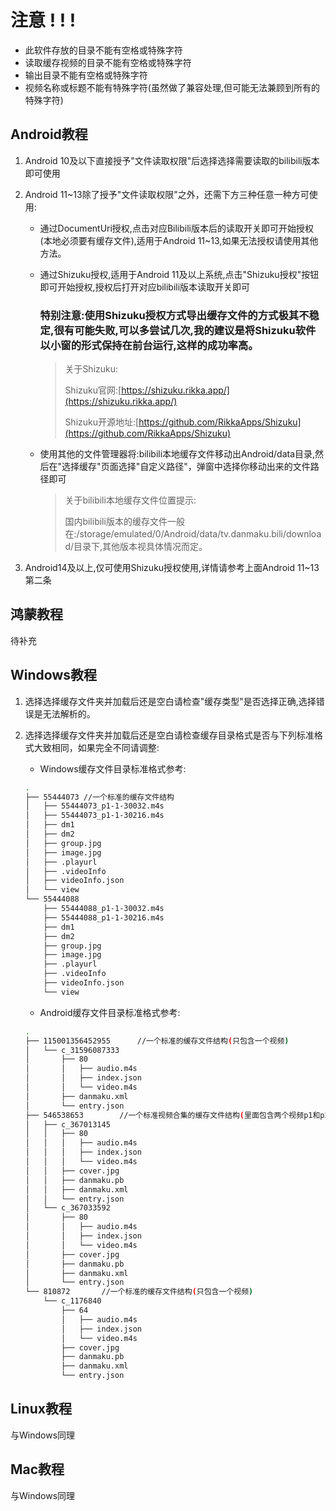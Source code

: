 # 注意 ! ! !

- 此软件存放的目录不能有空格或特殊字符
- 读取缓存视频的目录不能有空格或特殊字符
- 输出目录不能有空格或特殊字符
- 视频名称或标题不能有特殊字符(虽然做了兼容处理,但可能无法兼顾到所有的特殊字符)

## Android教程

1. Android 10及以下直接授予"文件读取权限"后选择选择需要读取的bilibili版本即可使用

2. Android 11~13除了授予"文件读取权限"之外，还需下方三种任意一种方可使用:

   - 通过DocumentUri授权,点击对应Bilibili版本后的读取开关即可开始授权(本地必须要有缓存文件),适用于Android 11~13,如果无法授权请使用其他方法。

   - 通过Shizuku授权,适用于Android 11及以上系统,点击"Shizuku授权"按钮即可开始授权,授权后打开对应bilibili版本读取开关即可
     ### 特别注意:使用Shizuku授权方式导出缓存文件的方式极其不稳定,很有可能失败,可以多尝试几次,我的建议是将Shizuku软件以小窗的形式保持在前台运行,这样的成功率高。
     > 关于Shizuku:
     > 
     > Shizuku官网:[https://shizuku.rikka.app/](https://shizuku.rikka.app/)
     > 
     > Shizuku开源地址:[https://github.com/RikkaApps/Shizuku](https://github.com/RikkaApps/Shizuku)

   - 使用其他的文件管理器将:bilibili本地缓存文件移动出Android/data目录,然后在"选择缓存"页面选择"自定义路径"，弹窗中选择你移动出来的文件路径即可

     > 关于bilibili本地缓存文件位置提示:
     >
     > 国内bilibili版本的缓存文件一般在:/storage/emulated/0/Android/data/tv.danmaku.bili/download/目录下,其他版本视具体情况而定。

3. Android14及以上,仅可使用Shizuku授权使用,详情请参考上面Android 11~13第二条

## 鸿蒙教程
待补充

## Windows教程

1. 选择选择缓存文件夹并加载后还是空白请检查"缓存类型"是否选择正确,选择错误是无法解析的。

2. 选择选择缓存文件夹并加载后还是空白请检查缓存目录格式是否与下列标准格式大致相同，如果完全不同请调整:

   - Windows缓存文件目录标准格式参考:

   ```sh
   .
   ├── 55444073	//一个标准的缓存文件结构
   │   ├── 55444073_p1-1-30032.m4s
   │   ├── 55444073_p1-1-30216.m4s
   │   ├── dm1
   │   ├── dm2
   │   ├── group.jpg
   │   ├── image.jpg
   │   ├── .playurl
   │   ├── .videoInfo
   │   ├── videoInfo.json
   │   └── view
   └── 55444088
       ├── 55444088_p1-1-30032.m4s
       ├── 55444088_p1-1-30216.m4s
       ├── dm1
       ├── dm2
       ├── group.jpg
       ├── image.jpg
       ├── .playurl
       ├── .videoInfo
       ├── videoInfo.json
       └── view
   ```

   - Android缓存文件目录标准格式参考:

   ```sh
   .
   ├── 115001356452955		//一个标准的缓存文件结构(只包含一个视频)
   │   └── c_31596087333
   │       ├── 80
   │       │   ├── audio.m4s
   │       │   ├── index.json
   │       │   └── video.m4s
   │       ├── danmaku.xml
   │       └── entry.json
   ├── 546538653		//一个标准视频合集的缓存文件结构(里面包含两个视频p1和p2)
   │   ├── c_367013145
   │   │   ├── 80
   │   │   │   ├── audio.m4s
   │   │   │   ├── index.json
   │   │   │   └── video.m4s
   │   │   ├── cover.jpg
   │   │   ├── danmaku.pb
   │   │   ├── danmaku.xml
   │   │   └── entry.json
   │   └── c_367033592
   │       ├── 80
   │       │   ├── audio.m4s
   │       │   ├── index.json
   │       │   └── video.m4s
   │       ├── cover.jpg
   │       ├── danmaku.pb
   │       ├── danmaku.xml
   │       └── entry.json
   └── 810872		//一个标准的缓存文件结构(只包含一个视频)
       └── c_1176840
           ├── 64
           │   ├── audio.m4s
           │   ├── index.json
           │   └── video.m4s
           ├── cover.jpg
           ├── danmaku.pb
           ├── danmaku.xml
           └── entry.json
   ```
   

## Linux教程

与Windows同理

## Mac教程

与Windows同理